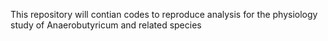 This repository will contian codes to reproduce analysis for the physiology study of Anaerobutyricum and related species
